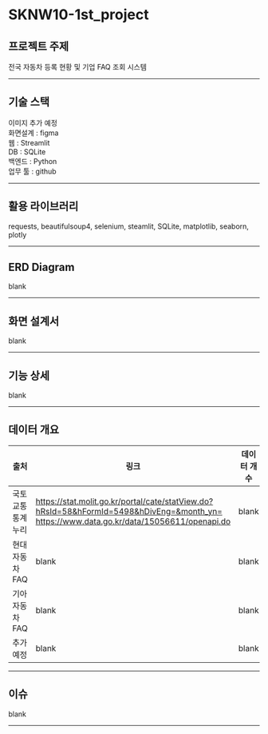 # SKNW10-1st_project
## 프로젝트 주제
전국 자동차 등록 현황 및 기업 FAQ 조회 시스템

---
## 기술 스택  
이미지 추가 예정  
화면설계 : figma  
웹 : Streamlit  
DB : SQLite  
백엔드 : Python  
업무 툴 : github  

---
## 활용 라이브러리
requests, beautifulsoup4, selenium, steamlit, SQLite, matplotlib, seaborn, plotly

---
## ERD Diagram
blank

---
## 화면 설계서
blank

---
## 기능 상세
blank

---
## 데이터 개요
| 출처 | 링크 | 데이터 개수 | 구성 |
|---|---|---|---|
| 국토교통 통계누리 | https://stat.molit.go.kr/portal/cate/statView.do?hRsId=58&hFormId=5498&hDivEng=&month_yn=  https://www.data.go.kr/data/15056611/openapi.do| blank | blank |
| 현대자동차 FAQ | blank | blank | blank |
| 기아자동차 FAQ | blank | blank | blank |
| 추가 예정 | blank | blank | blank |

---
## 이슈
blank

---
